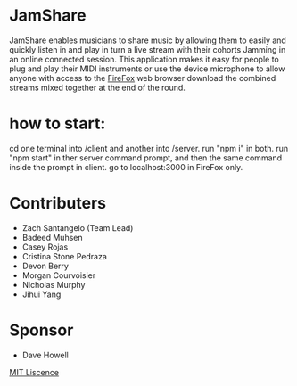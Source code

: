 # JamShare

JamShare enables musicians to share music by allowing them to easily and quickly listen in and play in turn a live stream with their cohorts Jamming in an online connected session. This application makes it easy for people to plug and play their MIDI instruments or use the device microphone to allow anyone with access to the [FireFox](https://www.mozilla.org/en-US/firefox/new/) web browser download the combined streams mixed together at the end of the round.

# how to start:

cd one terminal into /client and another into /server.
run "npm i" in both.
run "npm start" in ther server command prompt, and then the same command inside the prompt in client.
go to localhost:3000 in FireFox only.

# Contributers

- Zach Santangelo (Team Lead)
- Badeed Muhsen
- Casey Rojas
- Cristina Stone Pedraza
- Devon Berry
- Morgan Courvoisier
- Nicholas Murphy
- Jihui Yang

# Sponsor

- Dave Howell

[MIT Liscence](https://github.com/JamShare/JamShare/blob/main/LICENSE)
